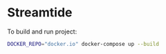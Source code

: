 # Streamtide

To build and run project:

```sh
DOCKER_REPO="docker.io" docker-compose up --build
```
